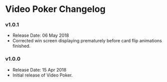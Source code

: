 # Video Poker Changelog

### v1.0.1
- Release Date: 06 May 2018
- Corrected win screen displaying prematurely before card flip animations finished.

### v1.0.0

- Release Date: 15 Apr 2018
- Initial release of Video Poker.
